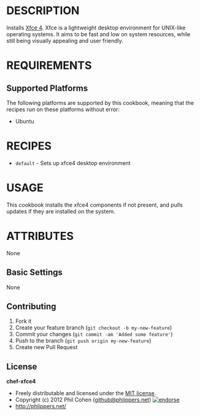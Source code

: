 # DESCRIPTION

Installs [Xfce 4](http://www.xfce.org/). Xfce is a lightweight desktop environment for UNIX-like operating systems. It aims to be fast and low on system resources, while still being visually appealing and user friendly.


# REQUIREMENTS

## Supported Platforms

The following platforms are supported by this cookbook, meaning that the recipes run on these platforms without error:

* Ubuntu

# RECIPES

* `default` - Sets up xfce4 desktop environment

# USAGE

This cookbook installs the xfce4 components if not present, and pulls updates if they are installed on the system.

# ATTRIBUTES

None


## Basic Settings

None


## Contributing

1. Fork it
2. Create your feature branch (`git checkout -b my-new-feature`)
3. Commit your changes (`git commit -am 'Added some feature'`)
4. Push to the branch (`git push origin my-new-feature`)
5. Create new Pull Request


## License

**chef-xfce4**

* Freely distributable and licensed under the [MIT license](http://phlipper.mit-license.org/2012/license.html).
* Copyright (c) 2012 Phil Cohen (github@phlippers.net) [![endorse](http://api.coderwall.com/phlipper/endorsecount.png)](http://coderwall.com/phlipper)
* http://phlippers.net/
